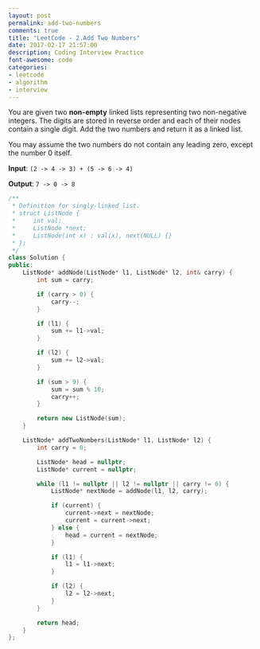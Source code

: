 ```yaml
---
layout: post
permalink: add-two-numbers
comments: true
title: "LeetCode - 2.Add Two Numbers"
date: 2017-02-17 21:57:00
description: Coding Interview Practice
font-awesome: code
categories:
- leetcode
- algorithm
- interview
---
```


You are given two **non-empty** linked lists representing two non-negative integers. The digits are stored in reverse order and each of their nodes contain a single digit. Add the two numbers and return it as a linked list.

You may assume the two numbers do not contain any leading zero, except the number 0 itself.

**Input**: `(2 -> 4 -> 3) + (5 -> 6 -> 4)`

**Output**: `7 -> 0 -> 8`


```c++
/**
 * Definition for singly-linked list.
 * struct ListNode {
 *     int val;
 *     ListNode *next;
 *     ListNode(int x) : val(x), next(NULL) {}
 * };
 */
class Solution {
public:
    ListNode* addNode(ListNode* l1, ListNode* l2, int& carry) {
        int sum = carry;

        if (carry > 0) {
            carry--;
        }

        if (l1) {
            sum += l1->val;
        }

        if (l2) {
            sum += l2->val;
        }

        if (sum > 9) {
            sum = sum % 10;
            carry++;
        }

        return new ListNode(sum);
    }

    ListNode* addTwoNumbers(ListNode* l1, ListNode* l2) {
        int carry = 0;

        ListNode* head = nullptr;
        ListNode* current = nullptr;

        while (l1 != nullptr || l2 != nullptr || carry != 0) {
            ListNode* nextNode = addNode(l1, l2, carry);

            if (current) {
                current->next = nextNode;
                current = current->next;
            } else {
                head = current = nextNode;
            }

            if (l1) {
                l1 = l1->next;
            }

            if (l2) {
                l2 = l2->next;
            }
        }

        return head;
    }
};
```
